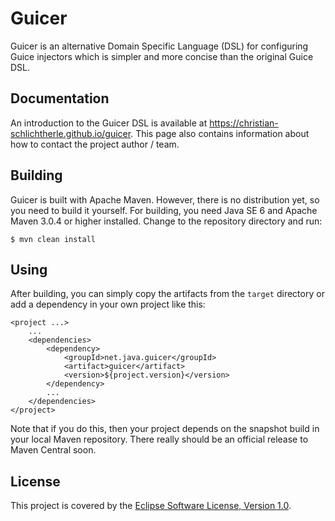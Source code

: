 # Guicer

Guicer is an alternative Domain Specific Language (DSL) for configuring Guice
injectors which is simpler and more concise than the original Guice DSL.

## Documentation

An introduction to the Guicer DSL is available at 
<https://christian-schlichtherle.github.io/guicer>.
This page also contains information about how to contact the project author / team.

## Building

Guicer is built with Apache Maven.
However, there is no distribution yet, so you need to build it yourself.
For building, you need Java SE 6 and Apache Maven 3.0.4 or higher installed.
Change to the repository directory and run:

    $ mvn clean install

## Using

After building, you can simply copy the artifacts from the `target` directory
or add a dependency in your own project like this:

    <project ...>
        ...
        <dependencies>
            <dependency>
                <groupId>net.java.guicer</groupId>
                <artifact>guicer</artifact>
                <version>${project.version}</version>
            </dependency>
            ...
        </dependencies>
    </project>

Note that if you do this, then your project depends on the snapshot build in
your local Maven repository.
There really should be an official release to Maven Central soon.

## License

This project is covered by the [Eclipse Software License, Version 1.0][ESL-1.0].

[ESL-1.0]: http://www.eclipse.org/legal/epl-v10.html
[Guice]: http://code.google.com/p/google-guice/
[Source Code Repository]: http://github.com/christian-schlichtherle/guicer
